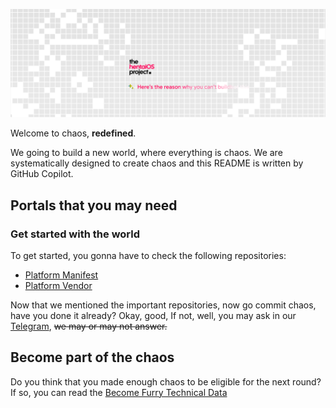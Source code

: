 ![Header](https://raw.githubusercontent.com/hentaiOS/.github/refs/heads/master/header.svg)

Welcome to chaos, **redefined**.

We going to build a new world, where everything is chaos.
We are systematically designed to create chaos and this README is written by GitHub Copilot.

## Portals that you may need

### Get started with the world

To get started, you gonna have to check the following repositories:

- [Platform Manifest](https://github.com/hentaiOS/platform_manifest)
- [Platform Vendor](https://github.com/hentaiOS/platform_vendor_hentai)

Now that we mentioned the important repositories, now go commit chaos, have you done it already? Okay, good, If not, well, you may ask in our [Telegram](https://t.me/hentaiOSchat), ~~we may or may not answer.~~

## Become part of the chaos

Do you think that you made enough chaos to be eligible for the next round? If so, you can read the [Become Furry Technical Data](https://wiki.helluvaos.com/docs/technical-data/intro)
